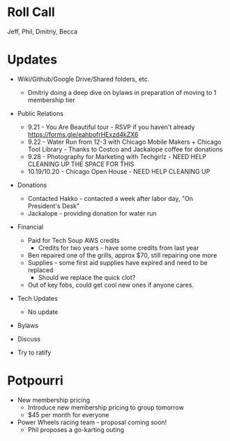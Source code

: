 Roll Call
=========
Jeff, Phil, Dmitriy, Becca

Updates
=======
- Wiki/Github/Google Drive/Shared folders, etc.
  - Dmitriy doing a deep dive on bylaws in preparation of moving to 1 membership tier
  
- Public Relations
  - 9.21 - You Are Beautiful tour - RSVP if you haven't already https://forms.gle/eahbofrHExzd4kZX6
  - 9.22 - Water Run from 12-3 with Chicago Mobile Makers + Chicago Tool Library - Thanks to Costco and Jackalope coffee for donations
  - 9.28 - Photography for Marketing with Techgirlz - NEED HELP CLEANING UP THE SPACE FOR THIS
  - 10.19/10.20 - Chicago Open House - NEED HELP CLEANING UP 
  
- Donations
  - Contacted Hakko - contacted a week after labor day, "On President's Desk" 
  - Jackalope - providing donation for water run
  
- Financial
  - Paid for Tech Soup AWS credits
    - Credits for two years - have some credits from last year
  - Ben repaired one of the grills, approx $70, still repairing one more
  - Supplies - some first aid supplies have expired and need to be replaced
    - Should we replace the quick clot?
  - Out of key fobs, could get cool new ones if anyone cares.

- Tech Updates  
  - No update

 - Bylaws
  - Discuss
  - Try to ratify
 
Potpourri
=========
  - New membership pricing
    - Introduce new membership pricing to group tomorrow
    - $45 per month for everyone
  - Power Wheels racing team - proposal coming soon!
    - Phil proposes a go-karting outing
